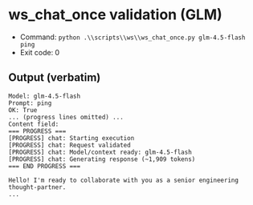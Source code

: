 # ws_chat_once validation (GLM)

- Command: `python .\\scripts\\ws\\ws_chat_once.py glm-4.5-flash ping`
- Exit code: 0

## Output (verbatim)
```
Model: glm-4.5-flash
Prompt: ping
OK: True
... (progress lines omitted) ...
Content field:
=== PROGRESS ===
[PROGRESS] chat: Starting execution
[PROGRESS] chat: Request validated
[PROGRESS] chat: Model/context ready: glm-4.5-flash
[PROGRESS] chat: Generating response (~1,909 tokens)
=== END PROGRESS ===

Hello! I'm ready to collaborate with you as a senior engineering thought-partner.
...
```
